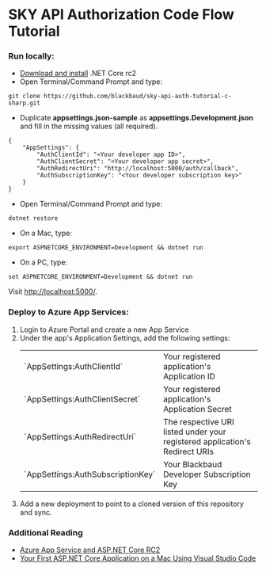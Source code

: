 # SKY API Authorization Code Flow Tutorial

### Run locally:

- [Download and install](https://www.microsoft.com/net/core) .NET Core rc2
- Open Terminal/Command Prompt and type:
```
git clone https://github.com/blackbaud/sky-api-auth-tutorial-c-sharp.git
```
- Duplicate **appsettings.json-sample** as **appsettings.Development.json** and fill in the missing values (all required).
```
{
    "AppSettings": {
        "AuthClientId": "<Your developer app ID>",
        "AuthClientSecret": "<Your developer app secret>",
        "AuthRedirectUri": "http://localhost:5000/auth/callback",
        "AuthSubscriptionKey": "<Your developer subscription key>"
    }
}
```
- Open Terminal/Command Prompt and type:
```
dotnet restore
```
- On a Mac, type:
```
export ASPNETCORE_ENVIRONMENT=Development && dotnet run
```
- On a PC, type:
```
set ASPNETCORE_ENVIRONMENT=Development && dotnet run
```

Visit [http://localhost:5000/](http://localhost:5000/).

### Deploy to Azure App Services:
1. Login to Azure Portal and create a new App Service
1. Under the app's Application Settings, add the following settings:
    <table>
        <tr>
            <td>`AppSettings:AuthClientId`</td>
            <td>Your registered application's Application ID</td>
        </tr>
        <tr>
            <td>`AppSettings:AuthClientSecret`</td>
            <td>Your registered application's Application Secret</td>
        </tr>
        <tr>
            <td>`AppSettings:AuthRedirectUri`</td>
            <td>The respective URI listed under your registered application's Redirect URIs</td>
        </tr>
        <tr>
            <td>`AppSettings:AuthSubscriptionKey`</td>
            <td>Your Blackbaud Developer Subscription Key</td>
        </tr>
    </table>
1. Add a new deployment to point to a cloned version of this repository and sync.

### Additional Reading
- [Azure App Service and ASP.NET Core RC2](https://blogs.msdn.microsoft.com/appserviceteam/2016/05/24/azure-app-service-and-asp-net-core-rc2/)
- [Your First ASP.NET Core Application on a Mac Using Visual Studio Code](https://docs.asp.net/en/latest/tutorials/your-first-mac-aspnet.html#publishing-to-azure)